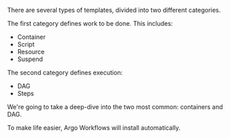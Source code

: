 There are several types of templates, divided into two different categories.

The first category defines work to be done. This includes:

* Container
* Script
* Resource
* Suspend

The second category defines execution:

* DAG
* Steps

We're going to take a deep-dive into the two most common: containers and DAG.

To make life easier, Argo Workflows will install automatically.